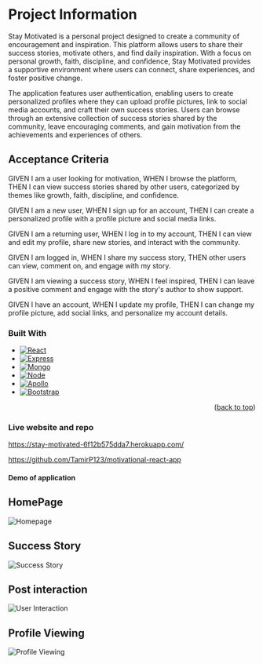 # Project Information

Stay Motivated is a personal project designed to create a community of encouragement and inspiration. This platform allows users to share their success stories, motivate others, and find daily inspiration. With a focus on personal growth, faith, discipline, and confidence, Stay Motivated provides a supportive environment where users can connect, share experiences, and foster positive change.

The application features user authentication, enabling users to create personalized profiles where they can upload profile pictures, link to social media accounts, and craft their own success stories. Users can browse through an extensive collection of success stories shared by the community, leave encouraging comments, and gain motivation from the achievements and experiences of others.


## Acceptance Criteria

GIVEN I am a user looking for motivation,
WHEN I browse the platform,
THEN I can view success stories shared by other users, categorized by themes like growth, faith, discipline, and confidence.

GIVEN I am a new user,
WHEN I sign up for an account,
THEN I can create a personalized profile with a profile picture and social media links.

GIVEN I am a returning user,
WHEN I log in to my account,
THEN I can view and edit my profile, share new stories, and interact with the community.


GIVEN I am logged in,
WHEN I share my success story,
THEN other users can view, comment on, and engage with my story.

GIVEN I am viewing a success story,
WHEN I feel inspired,
THEN I can leave a positive comment and engage with the story's author to show support.

GIVEN I have an account,
WHEN I update my profile,
THEN I can change my profile picture, add social links, and personalize my account details.

### Built With

* [![React][React.js]][React-url]
* [![Express][Express.js]][Express-url]
* [![Mongo][MongoDB]][Mongo-url]
* [![Node][Node.js]][Node-url]
* [![Apollo][ApolloGraphQL]][Apollo-url]
* [![Bootstrap][Bootstrap.com]][Bootstrap-url]






<p align="right">(<a href="#readme-top">back to top</a>)</p>

### Live website and repo

https://stay-motivated-6f12b575dda7.herokuapp.com/

https://github.com/TamirP123/motivational-react-app

#### Demo of application

## HomePage
![Homepage](https://github.com/user-attachments/assets/f2326a71-fdc7-41b3-84e3-e76d1adcb098)

## Success Story

![Success Story](https://github.com/user-attachments/assets/eab914fe-d4ae-4e38-9e6a-838feac08daf)

## Post interaction

![User Interaction](https://github.com/user-attachments/assets/28b48b88-b76d-402c-b420-9dd1a32ac61b)

## Profile Viewing

![Profile Viewing](https://github.com/user-attachments/assets/aca28a6d-1293-4cfa-a252-938434a8c79e)



[React.js]: https://img.shields.io/badge/React-20232A?style=for-the-badge&logo=react&logoColor=61DAFB
[React-url]: https://reactjs.org/
[Bootstrap.com]: https://img.shields.io/badge/Bootstrap-563D7C?style=for-the-badge&logo=bootstrap&logoColor=white
[Bootstrap-url]: https://getbootstrap.com
[MUI.com]: https://img.shields.io/badge/Material%20UI-007FFF?style=for-the-badge&logo=mui&logoColor=white
[Express.js]: https://img.shields.io/badge/express.js-%23404d59.svg?style=for-the-badge&logo=express&logoColor=%2361DAFB
[Express-url]: https://expressjs.com/
[MongoDB]: https://img.shields.io/badge/MongoDB-%234ea94b.svg?style=for-the-badge&logo=mongodb&logoColor=white
[Mongo-url]: https://www.mongodb.com/
[Node.js]: https://img.shields.io/badge/node.js-6DA55F?style=for-the-badge&logo=node.js&logoColor=white
[Node-url]: https://nodejs.org/en
[ApolloGraphQL]: https://img.shields.io/badge/-ApolloGraphQL-311C87?style=for-the-badge&logo=apollo-graphql
[Apollo-url]: https://www.apollographql.com/why-graphql?utm_term=apollo%20graphql&utm_campaign=Google_Search_Brand_ApolloGraphQL&utm_source=google&utm_medium=cpc&hsa_acc=6083416509&hsa_cam=20595484542&hsa_grp=152489462805&hsa_ad=708259492505&hsa_src=g&hsa_tgt=kwd-390608879745&hsa_kw=apollo%20graphql&hsa_mt=e&hsa_net=adwords&hsa_ver=3&gad_source=1&gclid=EAIaIQobChMIgv-mmPjohwMVIKtmAh2ZGjXkEAAYASAAEgI4afD_BwE

